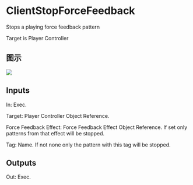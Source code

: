 # ClientStopForceFeedback

Stops a playing force feedback pattern

Target is Player Controller

## 图示

![]($-20221218-19054734.png)

## Inputs

In: Exec.

Target: Player Controller Object Reference.

Force Feedback Effect: Force Feedback Effect Object Reference. If set only patterns from that effect will be stopped.

Tag: Name. If not none only the pattern with this tag will be stopped.  

## Outputs

Out: Exec.

